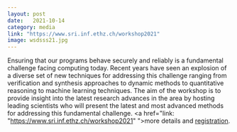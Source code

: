 ```yaml
---
layout: post
date:   2021-10-14
category: media
link: "https://www.sri.inf.ethz.ch/workshop2021"
image: wsdsss21.jpg
---
```



Ensuring that our programs behave securely and reliably is a fundamental challenge facing computing today. Recent years have seen an explosion of a diverse set of new techniques for addressing this challenge ranging from verification and synthesis approaches to dynamic methods to quantitative reasoning to machine learning techniques. The aim of the workshop is to provide insight into the latest research advances in the area by hosting leading scientists who will present the latest and most advanced methods for addressing this fundamental challenge.
<a href="link: "https://www.sri.inf.ethz.ch/workshop2021"
">more details</a> and <a href="https://ethzurich.eventsair.com/wdsss2021/reg/Site/Register">registration</a>.

